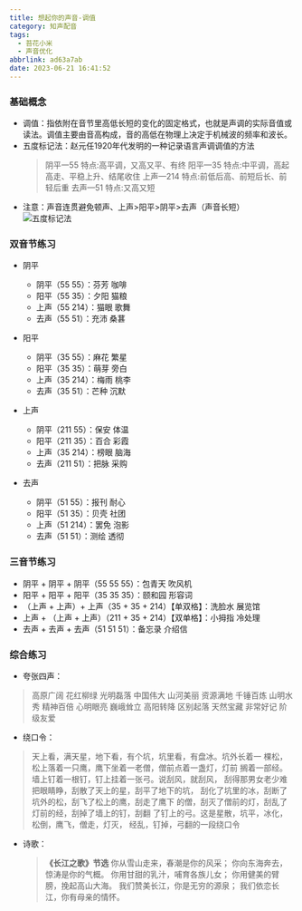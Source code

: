 ```yaml
---
title: 想起你的声音-调值
category: 知声配音
tags:
  - 苔花小米
  - 声音优化
abbrlink: ad63a7ab
date: 2023-06-21 16:41:52
---
```


### 基础概念

- 调值：指依附在音节里高低长短的变化的固定格式，也就是声调的实际音值或读法。调值主要由音高构成，音的高低在物理上决定于机械波的频率和波长。
- 五度标记法：赵元任1920年代发明的一种记录语言声调调值的方法
  > 阴平一55 特点:高平调，又高又平、有终
  > 阳平—35 特点:中平调，高起高走、平稳上升、结尾收住
  > 上声—214 特点:前低后高、前短后长、前轻后重
  > 去声—51 特点:又高又短
- 注意：声音连贯避免顿声、上声>阳平>阴平>去声（声音长短）
![五度标记法](https://img.nonnight.com/img/post-img/five-degree-scale.png "五度标记法")

### 双音节练习

- 阴平
  - 阴平（55 55）：芬芳 咖啡
  - 阳平（55 35）：夕阳 猫粮
  - 上声（55 214）：猫眼 歌舞
  - 去声（55 51）：充沛 桑葚

- 阳平
  - 阴平（35 55）：麻花 繁星
  - 阳平（35 35）：萌芽 旁白
  - 上声（35 214）：梅雨 桃李
  - 去声（35 51）：芒种 沉默

- 上声
  - 阴平（211 55）：保安 体温
  - 阳平（211 35）：百合 彩霞
  - 上声（35 214）：榜眼 脑海
  - 去声（211 51）：把脉 采购

- 去声
  - 阴平（51 55）：报刊 耐心
  - 阳平（51 35）：贝壳 社团
  - 上声（51 214）：罢免 泡影
  - 去声（51 51）：测绘 透彻

### 三音节练习

- 阴平 + 阴平 + 阴平（55 55 55）：包青天 吹风机
- 阳平 + 阳平 + 阳平（35 35 35）：颐和园 形容词
- （上声 + 上声）+ 上声（35 + 35 + 214）【单双格】：洗脸水 展览馆
- 上声 + （上声 + 上声）（211 + 35 + 214）【双单格】：小拇指 冷处理
- 去声 + 去声 + 去声（51 51 51）：备忘录 介绍信

### 综合练习

- 夸张四声：

> 高原广阔 花红柳绿 光明磊落 中国伟大
> 山河美丽 资源满地 千锤百炼 山明水秀
> 精神百倍 心明眼亮 巍峨耸立 高阳转降
> 区别起落 天然宝藏 非常好记 阶级友爱

- 绕口令：

> 天上看，满天星，地下看，有个坑，坑里看，有盘冰。坑外长着一
> 棵松，松上落着一只鹰，鹰下坐着一老僧，僧前点着一盏灯，灯前
> 搁着一部经。墙上钉着一根钉，钉上挂着一张弓。说刮风，就刮风，
> 刮得那男女老少难把眼睛睁，刮散了天上的星，刮平了地下的坑，
> 刮化了坑里的冰，刮断了坑外的松，刮飞了松上的鹰，刮走了鹰下
> 的僧，刮灭了僧前的灯，刮乱了灯前的经，刮掉了墙上的钉，刮翻
> 了钉上的弓。这是星散，坑平，冰化，松倒，鹰飞，僧走，灯灭，
> 经乱，钉掉，弓翻的一段绕口令

- 诗歌：
  > **《长江之歌》节选**
  > 你从雪山走来，春潮是你的风采；
  > 你向东海奔去，惊涛是你的气概。
  > 你用甘甜的乳汁，哺育各族儿女；
  > 你用健美的臂膀，挽起高山大海。
  > 我们赞美长江，你是无穷的源泉；
  > 我们依恋长江，你有母亲的情怀。
